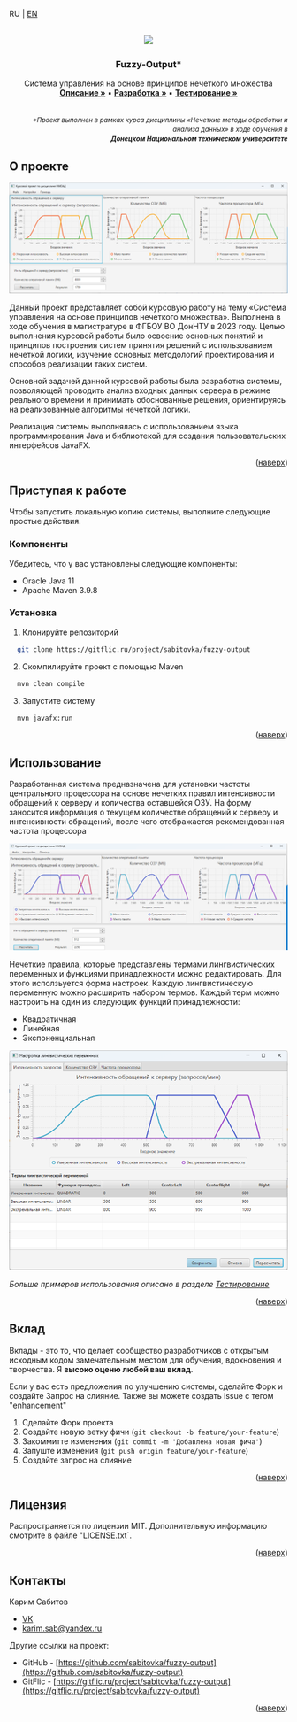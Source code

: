 <a name="readme-top"></a>

<a>RU</a> | <a href="../README.md">EN</a>

<!-- PROJECT LOGO -->
<br />
<div align="center">
  <a href="https://donntu.ru/" target="_blank">
    <img src="https://donntu.ru/sites/default/files/images/gerb_donntu_large.jpg" height="150px">
  </a>

  <h3 align="center">Fuzzy-Output*</h3>

  <p align="center">
    Система управления на основе принципов нечеткого множества
    <br />
    <a href="#"><strong>Описание »</strong></a> ▪
    <a href="#"><strong>Разработка »</strong></a> ▪
    <a href="#"><strong>Тестирование »</strong></a>
    <br />
    <br />
  </p>
  <p align="right">
    <small><i>*Проект выполнен в рамках курса дисциплины «Нечеткие методы обработки и анализа данных» в ходе обучения в</br><strong>Донецком Национальном техническом университете</strong></i></small>
  </p>
</div>


## О проекте

![Скриншот из программы](./third-testing-set.png)

Данный проект представляет собой курсовую работу на тему «Система управления на основе принципов нечеткого множества». Выполнена в ходе обучения в магистратуре в ФГБОУ ВО ДонНТУ в 2023 году. Целью выполнения курсовой работы было освоение основных понятий и принципов построения систем принятия решений с использованием нечеткой логики, изучение основных методологий проектирования и способов реализации таких систем.

Основной задачей данной курсовой работы была разработка системы, позволяющей проводить анализ входных данных сервера в режиме реального времени и принимать обоснованные решения, ориентируясь на реализованные алгоритмы нечеткой логики.

Реализация системы выполнялась с использованием языка программирования Java и библиотекой для создания пользовательских интерфейсов JavaFX.

<p align="right">(<a href="#readme-top">наверх</a>)</p>


## Приступая к работе

Чтобы запустить локальную копию системы, выполните следующие простые действия.

### Компоненты

Убедитесь, что у вас установлены следующие компоненты:

* Oracle Java 11
* Apache Maven 3.9.8

### Установка

1. Клонируйте репозиторий
  ```sh
    git clone https://gitflic.ru/project/sabitovka/fuzzy-output
  ```
2. Скомпилируйте проект с помощью Maven
  ```sh
    mvn clean compile
  ```
3. Запустите систему
  ```sh
    mvn javafx:run
  ```

<p align="right">(<a href="#readme-top">наверх</a>)</p>


## Использование

Разработанная система предназначена для установки частоты центрального процессора на основе нечетких правил интенсивности обращений к серверу и количества оставшейся ОЗУ. На форму заносится информация о текущем количестве обращений к серверу и интенсивности обращений, после чего отображается рекомендованная частота процессора

![Пример использования](./second-testing-set.png)


Нечеткие правила, которые представлены термами лингвистических переменных и функциями принадлежности можно редактировать. Для этого исползьуется форма настроек. Каждую лингвистическую переменную можно расширить набором термов. Каждый терм можно настроить на один из следующих функций принадлежности:

* Квадратичная
* Линейная
* Экспоненциальная

![Форма настроек](./settings-form-1.png)

_Больше примеров использования описано в разделе [Тестирование](https://example.com)_

<p align="right">(<a href="#readme-top">наверх</a>)</p>


## Вклад

Вклады - это то, что делает сообщество разработчиков с открытым исходным кодом замечательным местом для обучения, вдохновения и творчества. Я **высоко оценю любой ваш вклад**.

Если у вас есть предложения по улучшению системы, сделайте Форк и создайте Запрос на слияние. Также вы можете создать issue с тегом "enhancement"

1. Сделайте Форк проекта
2. Создайте новую ветку фичи (`git checkout -b feature/your-feature`)
3. Закоммитте изменения (`git commit -m 'Добавлена новая фича'`)
4. Запуште изменения (`git push origin feature/your-feature`)
5. Создайте запрос на слияние

<p align="right">(<a href="#readme-top">наверх</a>)</p>

## Лицензия

Распространяется по лицензии MIT. Дополнительную информацию смотрите в файле "LICENSE.txt`.

<p align="right">(<a href="#readme-top">наверх</a>)</p>

## Контакты

Карим Сабитов
* [VK](https://vk.com/id87074050)
* [karim.sab@yandex.ru](mailto://karim.sab@yandex.ru)

Другие ссылки на проект:
* GitHub - [https://github.com/sabitovka/fuzzy-output](https://github.com/sabitovka/fuzzy-output)
* GitFlic - [https://gitflic.ru/project/sabitovka/fuzzy-output](https://gitflic.ru/project/sabitovka/fuzzy-output)

<p align="right">(<a href="#readme-top">наверх</a>)</p>